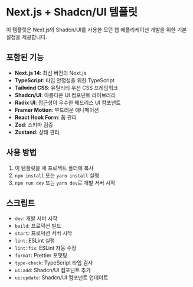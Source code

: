# Next.js + Shadcn/UI 템플릿

이 템플릿은 Next.js와 Shadcn/UI를 사용한 모던 웹 애플리케이션 개발을 위한 기본 설정을 제공합니다.

## 포함된 기능

- **Next.js 14**: 최신 버전의 Next.js
- **TypeScript**: 타입 안정성을 위한 TypeScript
- **Tailwind CSS**: 유틸리티 우선 CSS 프레임워크
- **Shadcn/UI**: 아름다운 UI 컴포넌트 라이브러리
- **Radix UI**: 접근성이 우수한 헤드리스 UI 컴포넌트
- **Framer Motion**: 부드러운 애니메이션
- **React Hook Form**: 폼 관리
- **Zod**: 스키마 검증
- **Zustand**: 상태 관리

## 사용 방법

1. 이 템플릿을 새 프로젝트 폴더에 복사
2. `npm install` 또는 `yarn install` 실행
3. `npm run dev` 또는 `yarn dev`로 개발 서버 시작

## 스크립트

- `dev`: 개발 서버 시작
- `build`: 프로덕션 빌드
- `start`: 프로덕션 서버 시작
- `lint`: ESLint 실행
- `lint:fix`: ESLint 자동 수정
- `format`: Prettier 포맷팅
- `type-check`: TypeScript 타입 검사
- `ui:add`: Shadcn/UI 컴포넌트 추가
- `ui:update`: Shadcn/UI 컴포넌트 업데이트 